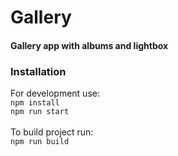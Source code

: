 # Gallery
#### Gallery app with albums and lightbox

### Installation

For development use:\
`npm install` \
`npm run start` \
\
To build project run: \
`npm run build` 
